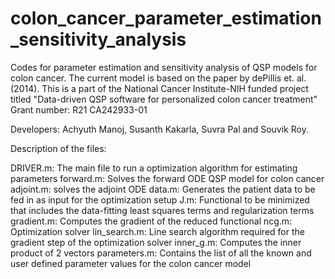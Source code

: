# colon_cancer_parameter_estimation_sensitivity_analysis
Codes for parameter estimation and sensitivity analysis of QSP models for colon cancer. 
The current model is based on the paper by dePillis et. al. (2014). 
This is a part of the National Cancer Institute-NIH funded project titled "Data-driven QSP software for personalized colon cancer treatment"
Grant number: R21 CA242933-01

Developers: Achyuth Manoj, Susanth Kakarla, Suvra Pal and Souvik Roy.

Description of the files:

DRIVER.m: The main file to run a optimization algorithm for estimating parameters
forward.m: Solves the forward ODE QSP model for colon cancer
adjoint.m: solves the adjoint ODE 
data.m: Generates the patient data to be fed in as input for the optimization setup
J.m: Functional to be minimized that includes the data-fitting least squares terms and regularization terms
gradient.m: Computes the gradient of the reduced functional
ncg.m: Optimization solver
lin_search.m: Line search algorithm required for the gradient step of the optimization solver
inner_g.m: Computes the inner product of 2 vectors
parameters.m: Contains the list of all the known and user defined parameter values for the colon cancer model
